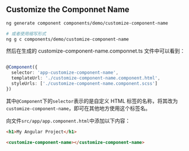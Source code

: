 ## Customize the Componnet Name

```sh
ng generate component components/demo/customize-component-name

# 或者使用缩写形式
ng g c components/demo/customize-component-name
```

然后在生成的 customize-component-name.componnet.ts 文件中可以看到：

```ts

@Component({
  selector: 'app-customize-component-name',
  templateUrl: './customize-component-name.component.html',
  styleUrls: ['./customize-component-name.component.scss']
})

```

其中`@Component`下的`selector`表示的是自定义 HTML 标签的名称，将其改为`customize-component-name`，即可在其他地方使用这个标签名。

向文件`src/app/app.component.html`中添加以下内容：

```html
<h1>My Angular Project</h1>

<customize-component-name></customize-component-name>
```
